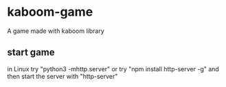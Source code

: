 # kaboom-game
A game made with kaboom library

## start game
in Linux try "python3 -mhttp.server" or try "npm install http-server -g" and then start the server with "http-server"
